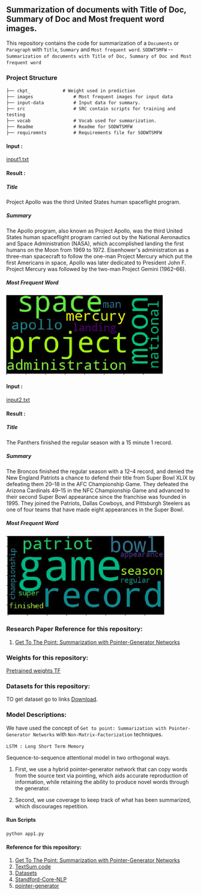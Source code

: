 
## Summarization of documents with Title of Doc, Summary of Doc and Most frequent word images.
This repository contains the code for summarization of a `Documents` or `Paragraph` with `Title`, `Summary` and `Most frequent word`.
`SODWTSMFW`  --  `Summarization of documents with Title of Doc, Summary of Doc and Most frequent word` 

### Project Structure
```
├── ckpt_	         # Weight used in prediction
├── images               # Most frequent images for input data
├── input-data           # Input data for summary.
├── src                  # SRC contain scripts for training and testing
├── vocab                # Vocab used for summarization.
├── Readme               # Readme for SODWTSMFW
├── requiremnts          # Requirements file for SODWTSMFW
```
#### Input :
[input1.txt](input-data)

#### Result :
##### Title
Project Apollo was the third United States human spaceflight program.
##### Summary
The Apollo program, also known as Project Apollo, was the third United States human spaceflight program carried out by the National Aeronautics and Space Administration (NASA), which accomplished landing the first humans on the Moon from 1969 to 1972. Eisenhower's administration as a three-man spacecraft to follow the one-man Project Mercury which put the first Americans in space, Apollo was later dedicated to President John F. Project Mercury was followed by the two-man Project Gemini (1962–66).
##### Most Frequent Word
![alt text](images/1.png)

#### Input :
[input2.txt](input-data)
#### Result :
##### Title
The Panthers finished the regular season with a 15 minute 1 record.
##### Summary
The Broncos finished the regular season with a 12–4 record, and denied the New England Patriots a chance to defend their title from Super Bowl XLIX by defeating them 20–18 in the AFC Championship Game. They defeated the Arizona Cardinals 49–15 in the NFC Championship Game and advanced to their second Super Bowl appearance since the franchise was founded in 1995. They joined the Patriots, Dallas Cowboys, and Pittsburgh Steelers as one of four teams that have made eight appearances in the Super Bowl.
##### Most Frequent Word
![alt text](images/2.png)

### Research Paper Reference for this repository:

1. [Get To The Point: Summarization with Pointer-Generator Networks](https://arxiv.org/abs/1704.04368)

### Weights for this repository:

[Pretrained weights TF]((https://drive.google.com/file/d/0B7pQmm-OfDv7ZUhHZm9ZWEZidDg/view?usp=sharing))

### Datasets for this repository:

TO get dataset go to links [Download](https://github.com/abisee/cnn-dailymail).

### Model Descriptions:
We have used the concept of `Get to point: Summarization with Pointer-Generator Networks` with `Non-Matrix-Factorization` techniques.

`LSTM : Long Short Term Memory`

Sequence-to-sequence attentional model in two orthogonal ways.

1. First, we use a hybrid pointer-generator network that can copy words from the source text via pointing, which aids accurate reproduction of information, while retaining the ability to produce novel words through the generator.

2. Second, we use coverage to keep track of what has been summarized, which discourages repetition.

#### Run Scripts
`python app1.py`

#### Reference for this repository:

1. [Get To The Point: Summarization with Pointer-Generator Networks](https://arxiv.org/abs/1704.04368)
2. [TextSum code](https://github.com/tensorflow/models/tree/master/textsum)
3. [Datasets](https://github.com/abisee/cnn-dailymail)
4. [Standford-Core-NLP](https://stanfordnlp.github.io/CoreNLP/download.html)
5. [pointer-generator](https://github.com/abisee/pointer-generator)




